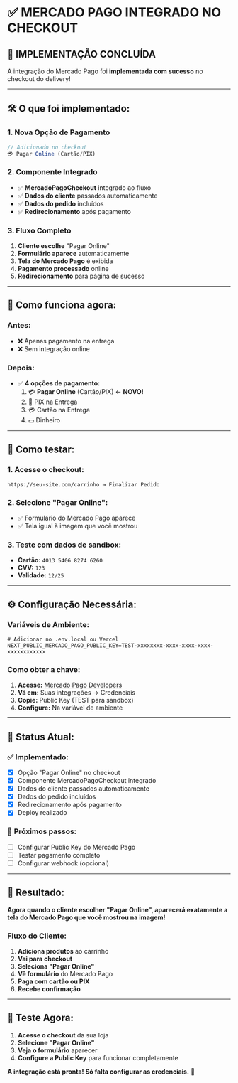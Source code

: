 # ✅ MERCADO PAGO INTEGRADO NO CHECKOUT

## 🎯 **IMPLEMENTAÇÃO CONCLUÍDA**

A integração do Mercado Pago foi **implementada com sucesso** no checkout do delivery!

---

## 🛠️ **O que foi implementado:**

### 1. **Nova Opção de Pagamento**
```typescript
// Adicionado no checkout
💳 Pagar Online (Cartão/PIX)
```

### 2. **Componente Integrado**
- ✅ **MercadoPagoCheckout** integrado ao fluxo
- ✅ **Dados do cliente** passados automaticamente
- ✅ **Dados do pedido** incluídos
- ✅ **Redirecionamento** após pagamento

### 3. **Fluxo Completo**
1. **Cliente escolhe** "Pagar Online"
2. **Formulário aparece** automaticamente
3. **Tela do Mercado Pago** é exibida
4. **Pagamento processado** online
5. **Redirecionamento** para página de sucesso

---

## 🎨 **Como funciona agora:**

### **Antes:**
- ❌ Apenas pagamento na entrega
- ❌ Sem integração online

### **Depois:**
- ✅ **4 opções de pagamento:**
  1. 💳 **Pagar Online** (Cartão/PIX) ← **NOVO!**
  2. 📱 PIX na Entrega
  3. 💳 Cartão na Entrega  
  4. 💵 Dinheiro

---

## 🚀 **Como testar:**

### **1. Acesse o checkout:**
```
https://seu-site.com/carrinho → Finalizar Pedido
```

### **2. Selecione "Pagar Online":**
- ✅ Formulário do Mercado Pago aparece
- ✅ Tela igual à imagem que você mostrou

### **3. Teste com dados de sandbox:**
- **Cartão:** `4013 5406 8274 6260`
- **CVV:** `123`
- **Validade:** `12/25`

---

## ⚙️ **Configuração Necessária:**

### **Variáveis de Ambiente:**
```env
# Adicionar no .env.local ou Vercel
NEXT_PUBLIC_MERCADO_PAGO_PUBLIC_KEY=TEST-xxxxxxxx-xxxx-xxxx-xxxx-xxxxxxxxxxxx
```

### **Como obter a chave:**
1. **Acesse:** [Mercado Pago Developers](https://www.mercadopago.com.br/developers)
2. **Vá em:** Suas integrações → Credenciais
3. **Copie:** Public Key (TEST para sandbox)
4. **Configure:** Na variável de ambiente

---

## 🔧 **Status Atual:**

### ✅ **Implementado:**
- [x] Opção "Pagar Online" no checkout
- [x] Componente MercadoPagoCheckout integrado
- [x] Dados do cliente passados automaticamente
- [x] Dados do pedido incluídos
- [x] Redirecionamento após pagamento
- [x] Deploy realizado

### 🔄 **Próximos passos:**
- [ ] Configurar Public Key do Mercado Pago
- [ ] Testar pagamento completo
- [ ] Configurar webhook (opcional)

---

## 🎉 **Resultado:**

**Agora quando o cliente escolher "Pagar Online", aparecerá exatamente a tela do Mercado Pago que você mostrou na imagem!**

### **Fluxo do Cliente:**
1. **Adiciona produtos** ao carrinho
2. **Vai para checkout** 
3. **Seleciona "Pagar Online"**
4. **Vê formulário** do Mercado Pago
5. **Paga com cartão ou PIX**
6. **Recebe confirmação**

---

## 📱 **Teste Agora:**
1. **Acesse o checkout** da sua loja
2. **Selecione "Pagar Online"**
3. **Veja o formulário** aparecer
4. **Configure a Public Key** para funcionar completamente

**A integração está pronta! Só falta configurar as credenciais.** 🚀
